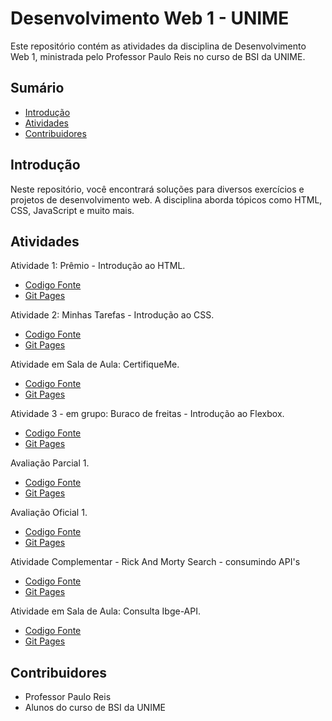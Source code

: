 # Desenvolvimento Web 1 - UNIME

Este repositório contém as atividades da disciplina de Desenvolvimento Web 1, ministrada pelo Professor Paulo Reis no curso de BSI da UNIME.

## Sumário
- [Introdução](#introdução)
- [Atividades](#atividades)
- [Contribuidores](#contribuidores)

## Introdução
Neste repositório, você encontrará soluções para diversos exercícios e projetos de desenvolvimento web. A disciplina aborda tópicos como HTML, CSS, JavaScript e muito mais.

## Atividades
Atividade 1: Prêmio - Introdução ao HTML.
- [Codigo Fonte](https://github.com/MichelNsouza/Web1Unime/tree/main/Atividade1) 
- [Git Pages](https://michelnsouza.github.io/Desenvolvimento_Web_1_Unime/Atividade1/index.html)


Atividade 2: Minhas Tarefas - Introdução ao CSS.
- [Codigo Fonte](https://github.com/MichelNsouza/Web1Unime/blob/main/Atividade2) 
- [Git Pages](https://michelnsouza.github.io/Desenvolvimento_Web_1_Unime/Atividade2/index.html)


Atividade em Sala de Aula: CertifiqueMe.
- [Codigo Fonte](https://github.com/MichelNsouza/Desenvolvimento_Web_1_Unime/blob/main/AtividadeSaladeAula/index.html)
- [Git Pages](https://michelnsouza.github.io/Desenvolvimento_Web_1_Unime/AtividadeSaladeAula/Atividade1/index.html)


Atividade 3 - em grupo: Buraco de freitas - Introdução ao Flexbox.
- [Codigo Fonte](https://github.com/MichelNsouza/Atividade3-web1)
- [Git Pages](https://michelnsouza.github.io/Atividade3-web1/)


Avaliação Parcial 1.
- [Codigo Fonte](https://github.com/MichelNsouza/atividade-complementar-web-1)
- [Git Pages](https://michelnsouza.github.io/Desenvolvimento_Web_1_Unime/ParcialWeb1/index.html)


Avaliação Oficial 1.
- [Codigo Fonte](https://github.com/MichelNsouza/Desenvolvimento_Web_1_Unime/tree/main/oficial1Web1/index.html)
- [Git Pages](https://michelnsouza.github.io/Desenvolvimento_Web_1_Unime/oficial1Web1/index.html)

Atividade Complementar - Rick And Morty Search - consumindo API's
- [Codigo Fonte](https://github.com/MichelNsouza/atividade-complementar-web-1)
- [Git Pages](https://michelnsouza.github.io/atividade-complementar-web-1/)

Atividade em Sala de Aula: Consulta Ibge-API.
- [Codigo Fonte](https://github.com/MichelNsouza/Consulta_API_Ibge)
- [Git Pages](https://michelnsouza.github.io/Consulta_API_Ibge/)
  
## Contribuidores
- Professor Paulo Reis
- Alunos do curso de BSI da UNIME
